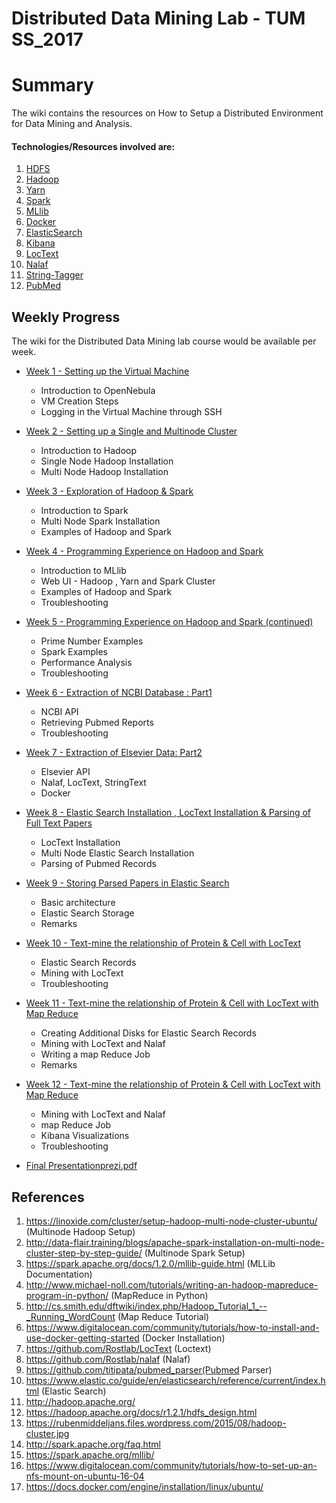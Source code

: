 # Distributed Data Mining Lab - TUM SS_2017

# Summary

The wiki contains the resources on How to Setup a Distributed Environment for Data Mining and Analysis.

#### Technologies/Resources involved are:

 1. [HDFS](https://hadoop.apache.org/docs/r1.2.1/hdfs_design.html)
 2. [Hadoop](https://hadoop.apache.org/)
 3. [Yarn](https://hadoop.apache.org/docs/current/hadoop-yarn/hadoop-yarn-site/YARN.html)
 4. [Spark](https://spark.apache.org/)
 5. [MLlib](https://spark.apache.org/mllib/)
 6. [Docker](https://docs.docker.com/)
 7. [ElasticSearch](https://www.elastic.co/)
 8. [Kibana](https://www.elastic.co/products/kibana)
 9. [LocText](https://github.com/Rostlab/LocText)
 10. [Nalaf](https://github.com/Rostlab/nalaf)
 11. [String-Tagger](https://github.com/juanmirocks/STRING-tagger-server)
 12. [PubMed](https://www.ncbi.nlm.nih.gov/pubmed/)

## Weekly Progress

The wiki for the Distributed Data Mining lab course would be available per week.

*   [Week 1 - Setting up the Virtual Machine](https://github.com/IshmeetKaur/Distributed-Data-Mining-Lab/blob/master/Week1/)
    *  Introduction to OpenNebula
    *  VM Creation Steps
    *  Logging in the Virtual Machine through SSH

*   [Week 2 - Setting up a Single and Multinode Cluster ](https://github.com/IshmeetKaur/Distributed-Data-Mining-Lab/blob/master/Week2/)
    *  Introduction to Hadoop
    *  Single Node Hadoop Installation
    *  Multi Node Hadoop Installation

*   [Week 3 - Exploration of Hadoop & Spark ](https://github.com/IshmeetKaur/Distributed-Data-Mining-Lab/blob/master/Week3/)
    *  Introduction to Spark
    *  Multi Node Spark Installation
    *  Examples of Hadoop and Spark

*   [Week 4 - Programming Experience on Hadoop and Spark ](https://github.com/IshmeetKaur/Distributed-Data-Mining-Lab/blob/master/Week4/)
    *  Introduction to MLlib
    *  Web UI - Hadoop , Yarn and Spark Cluster
    *  Examples of Hadoop and Spark
    *  Troubleshooting

*   [Week 5 - Programming Experience on Hadoop and Spark (continued)](https://github.com/IshmeetKaur/Distributed-Data-Mining-Lab/blob/master/Week5/)
    *  Prime Number Examples
    *  Spark Examples
    *  Performance Analysis
    *  Troubleshooting

*   [Week 6 - Extraction of NCBI Database : Part1 ](https://github.com/IshmeetKaur/Distributed-Data-Mining-Lab/blob/master/Week6/)
    *  NCBI API
    *  Retrieving Pubmed Reports
    *  Troubleshooting
*   [Week 7 - Extraction of Elsevier Data: Part2 ](https://github.com/IshmeetKaur/Distributed-Data-Mining-Lab/blob/master/Week7/)
    *  Elsevier API
    *  Nalaf, LocText, StringText
    *  Docker
*   [Week 8 - Elastic Search Installation , LocText Installation & Parsing of Full Text Papers](https://github.com/IshmeetKaur/Distributed-Data-Mining-Lab/blob/master/Week8/)
    *  LocText Installation
    *  Multi Node Elastic Search Installation
    *  Parsing of Pubmed Records

*   [Week 9 - Storing Parsed Papers in Elastic Search](https://github.com/IshmeetKaur/Distributed-Data-Mining-Lab/blob/master/Week9/)
    *  Basic architecture
    *  Elastic Search Storage
    *  Remarks

*   [Week 10 - Text-mine the relationship of Protein & Cell with LocText](https://github.com/IshmeetKaur/Distributed-Data-Mining-Lab/blob/master/Week10/)
    *  Elastic Search Records
    *  Mining with LocText
    *  Troubleshooting


*   [Week 11 - Text-mine the relationship of Protein & Cell with LocText with Map Reduce](https://github.com/IshmeetKaur/Distributed-Data-Mining-Lab/blob/master/Week11/)
    *  Creating Additional Disks for Elastic Search Records
    *  Mining with LocText and Nalaf
    *  Writing a map Reduce Job
    *  Remarks

*   [Week 12 - Text-mine the relationship of Protein & Cell with LocText with Map Reduce](https://github.com/IshmeetKaur/Distributed-Data-Mining-Lab/blob/master/Week12/)

    *  Mining with LocText and Nalaf
    *  map Reduce Job
    *  Kibana Visualizations
    *  Troubleshooting

*   [Final Presentation](https://prezi.com/zwm41xzg55y_/present/?auth_key=sjimnk7&follow=ohe0umkdjyyu&kw=present-zwm41xzg55y_&rc=ref-250904995#60)[prezi.pdf](https://github.com/IshmeetKaur/Distributed-Data-Mining-Lab/blob/master/prezi.pdf)

## References
1. https://linoxide.com/cluster/setup-hadoop-multi-node-cluster-ubuntu/ (Multinode Hadoop Setup)
2. http://data-flair.training/blogs/apache-spark-installation-on-multi-node-cluster-step-by-step-guide/  (Multinode Spark Setup)
3. https://spark.apache.org/docs/1.2.0/mllib-guide.html (MLLib Documentation)
4. http://www.michael-noll.com/tutorials/writing-an-hadoop-mapreduce-program-in-python/ (MapReduce in Python)
5. http://cs.smith.edu/dftwiki/index.php/Hadoop_Tutorial_1_--_Running_WordCount (Map Reduce Tutorial)
6. https://www.digitalocean.com/community/tutorials/how-to-install-and-use-docker-getting-started (Docker Installation)
7. https://github.com/Rostlab/LocText (Loctext)
8. https://github.com/Rostlab/nalaf (Nalaf)
9. https://github.com/titipata/pubmed_parser(Pubmed Parser)
10. https://www.elastic.co/guide/en/elasticsearch/reference/current/index.html (Elastic Search)
11. http://hadoop.apache.org/
12. https://hadoop.apache.org/docs/r1.2.1/hdfs_design.html
13. https://rubenmiddeljans.files.wordpress.com/2015/08/hadoop-cluster.jpg
14. http://spark.apache.org/faq.html
15. https://spark.apache.org/mllib/
16. https://www.digitalocean.com/community/tutorials/how-to-set-up-an-nfs-mount-on-ubuntu-16-04
17. https://docs.docker.com/engine/installation/linux/ubuntu/